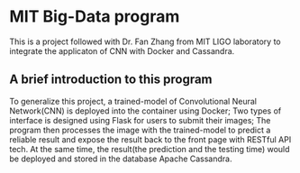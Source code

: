 # MIT Big-Data program
This is a project followed with Dr. Fan Zhang from MIT LIGO laboratory to integrate the applicaton of CNN with Docker and Cassandra.
## A brief introduction to this program
 To generalize this project, a trained-model of Convolutional Neural Network(CNN) is deployed into the container using Docker; Two types of interface is designed using Flask for users to submit their images; The program then processes the image with the trained-model to predict a reliable result and expose the result back to the front page with RESTful API tech. At the same time, the result(the prediction and the testing time) would be deployed and stored in the database Apache Cassandra.


